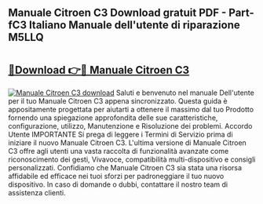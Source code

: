 ## Manuale Citroen C3 Download gratuit PDF - Part-fC3 Italiano Manuale dell'utente di riparazione M5LLQ

# <h2><a href="http://dfgrd19.blite.top/?on=Manuale+Citroen+C3">🔗Download 👉🔴 Manuale Citroen C3</a></h2>

[![Manuale Citroen C3 download](https://i.imgur.com/lujVjoI.png)](http://dfgrd19.blite.top/?on=Manuale+Citroen+C3)
Saluti e benvenuto nel manuale Dell'utente per il tuo Manuale Citroen C3 appena sincronizzato. Questa guida è appositamente progettata per aiutarti a ottenere il massimo dal tuo Prodotto fornendo una spiegazione approfondita delle sue caratteristiche, configurazione, utilizzo, Manutenzione e Risoluzione dei problemi. Accordo Utente IMPORTANTE Si prega di leggere i Termini di Servizio prima di iniziare il nuovo Manuale Citroen C3. L'ultima versione di Manuale Citroen C3 offre agli utenti una vasta raccolta di funzionalità avanzate come riconoscimento dei gesti, Vivavoce, compatibilità multi-dispositivo e consigli personalizzati. Confidiamo che Manuale Citroen C3 sia stata una risorsa affidabile ed efficace nei tuoi sforzi per padroneggiare il tuo nuovo dispositivo. In caso di domande o dubbi, contattare il nostro team di assistenza clienti.
